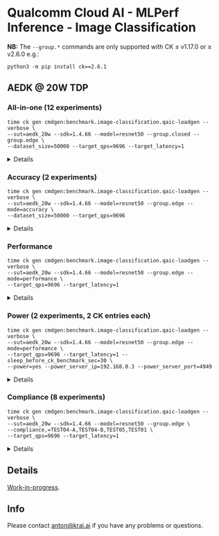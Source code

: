 # Qualcomm Cloud AI - MLPerf Inference - Image Classification

**NB:** The `--group.*` commands are only supported with CK &leq; v1.17.0 or &geq; v2.6.0 e.g.:
```
python3 -m pip install ck==2.6.1
```

<a name="aedk_20w"></a>
## AEDK @ 20W TDP

<a name="aedk_20w_all-in-one"></a>
### All-in-one (12 experiments)
```
time ck gen cmdgen:benchmark.image-classification.qaic-loadgen --verbose \
--sut=aedk_20w --sdk=1.4.66 --model=resnet50 --group.closed --group.edge \
--dataset_size=50000 --target_qps=9696 --target_latency=1
```
<details>
Specifying <tt>--group.closed --group.edge</tt> runs the benchmark in the following modes and scenarios required for the Closed division under the Edge category:
<ul>
<li>Accuracy with the given <tt>--dataset_size</tt> for the Single Stream and Offline scenarios.</li>
<li>Performance with the given <tt>--target_latency</tt> for the Single Stream scenario and <tt>--target_qps</tt> for the Offline scenario.</li>
<li>Compliance tests (TEST01, TEST04-A/B, TEST05) with the given <tt>--target_latency</tt> for the Single Stream scenario and <tt>--target_qps</tt> for the Offline scenario.</li>
</ul>
</details>

<a name="aedk_20w_accuracy"></a>
### Accuracy (2 experiments)
```
time ck gen cmdgen:benchmark.image-classification.qaic-loadgen --verbose \
--sut=aedk_20w --sdk=1.4.66 --model=resnet50 --group.edge --mode=accuracy \
--dataset_size=50000 --target_qps=9696 
```
<details>
Specifying <tt>--group.edge --mode=accuracy</tt> runs the benchmark in the Accuracy mode with the given <tt>--dataset_size</tt> for the Single Stream and Offline scenarios required under the Edge category.
</details>

<a name="aedk_20w_performance"></a>
### Performance
```
time ck gen cmdgen:benchmark.image-classification.qaic-loadgen --verbose \
--sut=aedk_20w --sdk=1.4.66 --model=resnet50 --group.edge --mode=performance \
--target_qps=9696 --target_latency=1
```
<details>
Specifying <tt>--group.edge --mode=performance</tt> runs the benchmark in the Performance mode with the given <tt>--target_latency</tt> for the Single Stream scenario and <tt>--target_qps</tt> for the Offline scenario required under the Edge category.
</details>

<a name="aedk_20w_power"></a>
### Power (2 experiments, 2 CK entries each)
```
time ck gen cmdgen:benchmark.image-classification.qaic-loadgen --verbose \
--sut=aedk_20w --sdk=1.4.66 --model=resnet50 --group.edge --mode=performance \
--target_qps=9696 --target_latency=1 --sleep_before_ck_benchmark_sec=30 \
--power=yes --power_server_ip=192.168.0.3 --power_server_port=4949
```
<details>
Specifying <tt>--group.edge --mode=performance</tt> runs the benchmark in the Performance mode with the given <tt>--target_latency</tt> for the Single Stream scenario and <tt>--target_qps</tt> for the Offline scenario required under the Edge category.

Power consumption gets measured as per the [MLPerf Power rules](https://github.com/krai/inference_policies/blob/krai-power-v2.0/power_measurement.adoc).
</details>

<a name="aedk_20w_compliance"></a>
### Compliance (8 experiments)
```
time ck gen cmdgen:benchmark.image-classification.qaic-loadgen --verbose \
--sut=aedk_20w --sdk=1.4.66 --model=resnet50 --group.edge \
--compliance,=TEST04-A,TEST04-B,TEST05,TEST01 \
--target_qps=9696 --target_latency=1
```
<details>
Specifying <tt>--group.edge --compliance,=</tt> runs the given Compliance tests for the benchmark with the given <tt>--target_latency</tt> for the Single Stream scenario and <tt>--target_qps</tt> for the Offline scenario.
</details>
 
## Details
[Work-in-progress](https://gist.github.com/psyhtest/82a632f1d1746b852cb891d0416a3120).

## Info
Please contact anton@krai.ai if you have any problems or questions.

